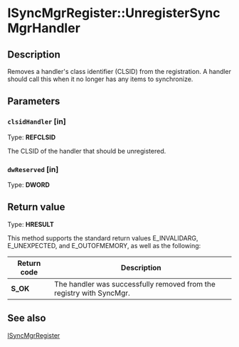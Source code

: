 # ISyncMgrRegister::UnregisterSyncMgrHandler

## Description

Removes a handler's class identifier (CLSID) from the registration. A handler should call this when it no longer has any items to synchronize.

## Parameters

### `clsidHandler` [in]

Type: **REFCLSID**

The CLSID of the handler that should be unregistered.

### `dwReserved` [in]

Type: **DWORD**

## Return value

Type: **HRESULT**

This method supports the standard return values E_INVALIDARG, E_UNEXPECTED, and E_OUTOFMEMORY, as well as the following:

| Return code | Description |
| --- | --- |
| **S_OK** | The handler was successfully removed from the registry with SyncMgr. |

## See also

[ISyncMgrRegister](https://learn.microsoft.com/windows/desktop/api/mobsync/nn-mobsync-isyncmgrregister)
